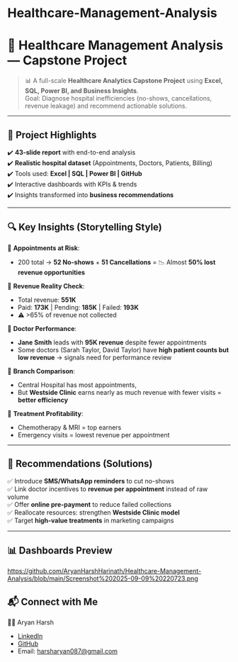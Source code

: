 # Healthcare-Management-Analysis
# 🏥 Healthcare Management Analysis — Capstone Project  

> 📊 A full-scale **Healthcare Analytics Capstone Project** using **Excel, SQL, Power BI, and Business Insights**.  
> Goal: Diagnose hospital inefficiencies (no-shows, cancellations, revenue leakage) and recommend actionable solutions.  

---

## 🌟 Project Highlights
✔️ **43-slide report** with end-to-end analysis  
✔️ **Realistic hospital dataset** (Appointments, Doctors, Patients, Billing)  
✔️ Tools used: **Excel | SQL | Power BI | GitHub**  
✔️ Interactive dashboards with KPIs & trends  
✔️ Insights transformed into **business recommendations**  

---

## 🔍 Key Insights (Storytelling Style)
📌 **Appointments at Risk**:  
- 200 total → **52 No-shows** + **51 Cancellations** = 📉 Almost **50% lost revenue opportunities**  

📌 **Revenue Reality Check**:  
- Total revenue: **551K**  
- Paid: **173K** | Pending: **185K** | Failed: **193K**  
- ⚠️ >65% of revenue not collected  

📌 **Doctor Performance**:  
- **Jane Smith** leads with **95K revenue** despite fewer appointments  
- Some doctors (Sarah Taylor, David Taylor) have **high patient counts but low revenue** → signals need for performance review  

📌 **Branch Comparison**:  
- Central Hospital has most appointments,  
- But **Westside Clinic** earns nearly as much revenue with fewer visits = **better efficiency**  

📌 **Treatment Profitability**:  
- Chemotherapy & MRI = top earners  
- Emergency visits = lowest revenue per appointment  

---

## 🎯 Recommendations (Solutions)
✅ Introduce **SMS/WhatsApp reminders** to cut no-shows  
✅ Link doctor incentives to **revenue per appointment** instead of raw volume  
✅ Offer **online pre-payment** to reduce failed collections  
✅ Reallocate resources: strengthen **Westside Clinic model**  
✅ Target **high-value treatments** in marketing campaigns  

---
## 📊 Dashboards Preview
https://github.com/AryanHarshHarinath/Healthcare-Management-Analysis/blob/main/Screenshot%202025-09-09%20220723.png



## 📬 Connect with Me
👨‍💻 Aryan Harsh  
- [LinkedIn](https://www.linkedin.com/in/aryan-harsh)  
- [GitHub](https://github.com/AryanHarshHarinath)  
- Email: harsharyan087@gmail.com  





